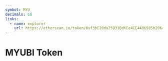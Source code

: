 ```yaml
---
symbol: MYU
decimals: 18
links:
  - name: explorer
    url: https://etherscan.io/token/0xf3bE20da25B31Bd6Ee4CE4496985b2064304C125
---
```


# MYUBI Token
